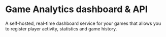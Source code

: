 # Game Analytics dashboard & API

A self-hosted, real-time dashboard service for your games that allows you to register player activity, statistics and game history.